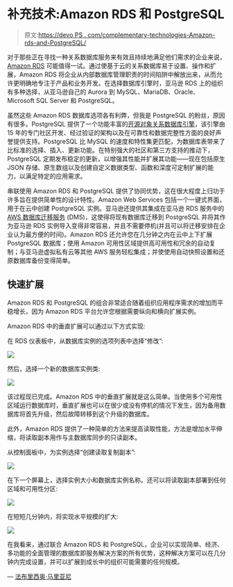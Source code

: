 # 补充技术:Amazon RDS 和 PostgreSQL

> 原文:[https://devo PS . com/complementary-technologies-Amazon-rds-and-PostgreSQL/](https://devops.com/complementary-technologies-amazon-rds-and-postgresql/)

对于那些正在寻找一种关系数据库服务来有效且持续地满足他们需求的企业来说， [Amazon RDS](https://aws.amazon.com/rds/) 可能值得一试。通过使基于云的关系数据库易于设置、操作和扩展，Amazon RDS 将企业从内部数据库管理职责的时间陷阱中解放出来，从而允许更明确地专注于产品和业务开发。在选择数据库引擎时，亚马逊 RDS 上的组织有多种选择，从亚马逊自己的 Aurora 到 MySQL、MariaDB、Oracle、Microsoft SQL Server 和 PostgreSQL。

虽然这些 Amazon RDS 数据库选项各有利弊，但我是 PostgreSQL 的粉丝，原因有很多。PostgreSQL 提供了一个功能丰富的[开源对象关系数据库引擎](https://www.postgresql.org/)，该引擎由 15 年的专门社区开发、经过验证的架构以及在可靠性和数据完整性方面的良好声誉提供支持。PostgreSQL 比 MySQL 的速度和特性集更匹配，为数据库表带来了比标准的选择、插入、更新功能。在特别强大的社区和第三方支持的推动下，PostgreSQL 定期发布稳定的更新，以增强其性能并扩展其功能——现在包括原生 JSON 存储、原生数组以及创建自定义数据类型、函数和深度可定制扩展的能力，以满足特定的应用需求。

串联使用 Amazon RDS 和 PostgreSQL 提供了协同优势，这在很大程度上归功于许多旨在提供简单性的设计特性。Amazon Web Services 包括一个一键式界面，用于在云中创建 PostgreSQL 实例。亚马逊还提供其集成在亚马逊 RDS 服务中的 [AWS 数据库迁移服务](https://www.reliam.com/migration/2017/03/27/amazon-dms-database-migration-made-easy.html) (DMS)，这使得将现有数据库迁移到 PostgreSQL 并将其作为亚马逊 RDS 实例导入变得非常容易，并且不需要停机(并且可以将迁移安排在企业认为最方便的时间)。Amazon RDS 还允许您在几分钟之内在云中上下扩展 PostgreSQL 数据库；使用 Amazon 可用性区域提供高可用性和冗余的自动复制；与亚马逊虚拟私有云等其他 AWS 服务轻松集成；并使使用自动快照设置和还原数据库备份变得简单。

## 快速扩展

Amazon RDS 和 PostgreSQL 的组合非常适合随着组织应用程序需求的增加而平稳增长，因为 Amazon RDS 平台允许您根据需要纵向和横向扩展实例。

Amazon RDS 中的垂直扩展可以通过以下方式实现:

在 RDS 仪表板中，从数据库实例的选项列表中选择“修改”:

![](../Images/bec625440ab3bdadc83e466062ff0f44.png)

然后，选择一个新的数据库实例类:

![](../Images/958bd8e475ca227d22a3d6f743c5babb.png)

该过程现已完成。Amazon RDS 中的垂直扩展就是这么简单。当使用多个可用性区域运行数据库时，垂直扩展也可以在很少或没有停机的情况下发生，因为备用数据库将首先升级，然后故障转移到这个升级的数据库。

此外，Amazon RDS 提供了一种简单的方法来提高读取性能，方法是增加水平伸缩，将读取副本用作与主数据库同步的只读副本。

从控制面板中，为实例选择“创建读取复制副本”:

![](../Images/469992c78f662b630c2673ff6735bd9b.png)

在下一个屏幕上，选择实例大小和数据库实例名称。还可以将读取副本部署到任何区域和可用性分区:

![](../Images/c740d248cad5d80ff13d60d2f0f9ee4b.png)

在短短几分钟内，将实现水平规模的扩大:

![](../Images/51b2fb857edb062d6d665feedf4920f5.png)

在我看来，通过联合 Amazon RDS 和 PostgreSQL，企业可以实现简单、经济、多功能的全面管理的数据库即服务解决方案的所有优势，这种解决方案可以在几分钟内完成设置，并可以扩展到成长中的组织可能需要的任何规模。

— [法布里西奥·马里亚尼](https://devops.com/author/fabricio-mariani/)